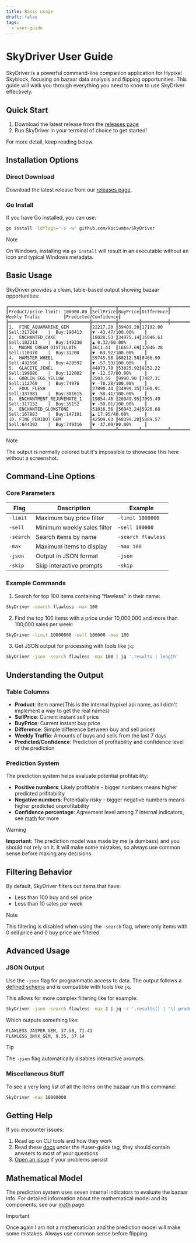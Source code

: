 ```yaml
---
title: Basic usage
draft: false
tags:
  - user-guide
---
```


# SkyDriver User Guide

SkyDriver is a powerful command-line companion application for Hypixel Skyblock, focusing on bazaar data analysis and flipping opportunities. This guide will walk you through everything you need to know to use SkyDriver effectively.

## Quick Start

1. Download the latest release from the [releases page](https://github.com/kociumba/SkyDriver/releases)
2. Run SkyDriver in your terminal of choice to get started!

For more detail, keep reading below.

## Installation Options

### Direct Download
Download the latest release from our [releases page](https://github.com/kociumba/SkyDriver/releases).

### Go Install
If you have Go installed, you can use:
```bash
go install -ldflags="-s -w" github.com/kociumba/SkyDriver
```

> [!note]
> On Windows, installing via `go install` will result in an executable without an icon and typical Windows metadata.

## Basic Usage

SkyDriver provides a clean, table-based output showing bazaar opportunities:

```
╔═══════════════════════════════╦═════════╦════════╦══════════╦═══════════════════════════════╦════════════════════╗
║Product/price limit: 100000.00 ║SellPrice║BuyPrice║Difference║         Weekly Trafic         ║Predicted/Confidence║
╠═══════════════════════════════╬═════════╬════════╬══════════╬═══════════════════════════════╬════════════════════╣
║1.  FINE_AQUAMARINE_GEM        ║22217.20 ║39409.20║17192.00  ║Sell:317284    |  Buy:190413   ║▼ -43.47/100.00%    ║
║2.  ENCHANTED_CAKE             ║18028.53 ║34975.14║16946.61  ║Sell:102213    |  Buy:149330   ║▲ 0.32/60.00%       ║
║3.  MAGMA_CREAM_DISTILLATE     ║4611.41  ║16657.69║12046.28  ║Sell:110370    |  Buy:31200    ║▼ -63.92/100.00%    ║
║4.  HAMSTER_WHEEL              ║59745.58 ║68212.58║8466.99   ║Sell:432596    |  Buy:429592   ║▼ -57.53/100.00%    ║
║5.  GLACITE_JEWEL              ║44873.70 ║53025.92║8152.22   ║Sell:199886    |  Buy:122002   ║▼ -12.57/80.00%     ║
║6.  GOBLIN_EGG_YELLOW          ║2503.59  ║9990.90 ║7487.31   ║Sell:112769    |  Buy:74976    ║▼ -70.28/100.00%    ║
║7.  FOUL_FLESH                 ║27898.44 ║34999.35║7100.91   ║Sell:337081    |  Buy:301615   ║▼ -58.41/100.00%    ║
║8.  ENCHANTMENT_REJUVENATE_1   ║19854.46 ║26949.95║7095.49   ║Sell:317132    |  Buy:35152    ║▼ -59.01/100.00%    ║
║9.  ENCHANTED_GLOWSTONE        ║51016.56 ║56943.24║5926.68   ║Sell:167883    |  Buy:147181   ║▲ 17.95/40.00%      ║
║10. FINE_PERIDOT_GEM           ║42509.63 ║48399.20║5889.57   ║Sell:644392    |  Buy:749316   ║▼ -37.09/80.00%     ║
╚═══════════════════════════════╩═════════╩════════╩══════════╩═══════════════════════════════╩════════════════════╝
```

> [!note]
> The output is normally colored but it's impossible to showcase this here without a screenshot.

## Command-Line Options

### Core Parameters

| Flag | Description | Example |
|------|-------------|---------|
| `-limit` | Maximum buy price filter | `-limit 1000000` |
| `-sell` | Minimum weekly sales filter | `-sell 100000` |
| `-search` | Search items by name | `-search flawless` |
| `-max` | Maximum items to display | `-max 100` |
| `-json` | Output in JSON format | `-json` |
| `-skip` | Skip interactive prompts | `-skip` |

### Example Commands

1. Search for top 100 items containing "flawless" in their name:
```bash
SkyDriver -search flawless -max 100
```

2. Find the top 100 items with a price under 10,000,000 and more than 100,000 sales per week:
```bash
SkyDriver -limit 10000000 -sell 100000 -max 100
```

3. Get JSON output for processing with tools like `jq`:
```bash
SkyDriver -json -search flawless -max 100 | jq '.results | length'
```

## Understanding the Output

### Table Columns

- **Product**: Item name(This is the internal hypixel api name, as I didn't implement a way to get the real names)
- **SellPrice**: Current instant sell price
- **BuyPrice**: Current instant buy price
- **Difference**: Simple difference between buy and sell prices
- **Weekly Traffic**: Amounts of buys and sells from the last 7 days
- **Predicted/Confidence**: Prediction of profitability and confidence level of the prediction

### Prediction System

The prediction system helps evaluate potential profitability:

- **Positive numbers**: Likely profitable - bigger numbers means higher predicted prifitability
- **Negative numbers**: Potentially risky - bigger negative numbers means higher predicted unprofitability
- **Confidence percentage**: Agreement level among 7 internal indicators, see [math](math.md) for more

> [!warning]
> **Important:** The prediction model was made by me (a dumbass) and you should not rely on it. It will make some mistakes, so always use common sense before making any decisions.

## Filtering Behavior

By default, SkyDriver filters out items that have:
- Less than 100 buy and sell price
- Less than 10 sales per week

> [!note]
> This filtering is disabled when using the `-search` flag, where only items with 0 sell price and 0 buy price are filtered.

## Advanced Usage

### JSON Output
Use the `-json` flag for programmatic access to data. The output follows a [defined schema](https://github.com/kociumba/SkyDriver/blob/main/api/schema.json) and is compatible with tools like `jq`.

This allows for more complex filtering like for example:

```bash
SkyDriver -json -search flawless -max 2 | jq -r '.results[] | "\(.product_id), \((.prediction * 100 | round) / 100), \((.confidence * 100 | round) / 100)"'
```

Which outputs something like:
```bash
FLAWLESS_JASPER_GEM, 37.58, 71.43
FLAWLESS_ONYX_GEM, 9.35, 57.14
```

> [!tip]
> The `-json` flag automatically disables interactive prompts.

### Miscellaneous Stuff
To see a very long list of all the items on the bazaar run this command:
```bash
SkyDriver -max 10000000
```

## Getting Help

If you encounter issues:
1. Read up on CLI tools and how they work
2. Read these [docs](index.md) under the #user-guide tag, they should contain anwsers to most of your questions
3. [Open an issue](https://github.com/kociumba/SkyDriver/issues/new/choose) if your problems persist

## Mathematical Model

The prediction system uses seven internal indicators to evaluate the bazaar info. For detailed information about the mathematical model and its components, see our [math](math.md) page.
> [!important]
> Once again I am not a mathematician and the prediction model will make some mistakes. Always use common sense before flipping.
